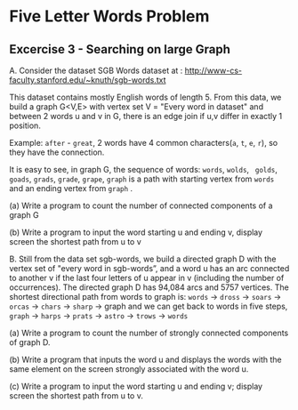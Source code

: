 # Five Letter Words Problem
## Excercise 3 - Searching on large Graph

A. Consider the dataset SGB Words dataset at :
http://www-cs-faculty.stanford.edu/~knuth/sgb-words.txt

This dataset contains mostly English words of length 5. From this data, we build a graph G<V,E> with vertex set V = "Every word in dataset" and between 2 words u and v in G, there is an edge join if u,v differ in exactly 1 position. 

Example: `after` - `great`, 2 words have 4 common characters(`a`, `t`, `e`, `r`), so they have the connection.

It is easy to see, in graph G, the sequence of words: `words`, `wolds`, ` golds`, `goads`, `grads`, `grade`, `grape`, `graph`  is a path with starting vertex from `words` and an ending vertex from `graph` .

(a) Write a program to count the number of connected components of a graph G

(b) Write a program to input the word starting u and ending v, display screen the shortest path from u to v

B. Still from the data set sgb-words, we build a directed graph D with the vertex set of "every word in sgb-words”, and a word u has an arc connected to another v if the last four letters of u appear in v (including the number of occurrences). The directed graph D has 94,084 arcs and 5757 vertices. The shortest directional path from words to graph is:
 `words` → `dross` → `soars` → `orcas` → `chars` → `sharp` → graph and we can get back to words in five steps, `graph` → `harps` → `prats` → `astro` → `trows` → `words`

(a) Write a program to count the number of strongly connected components of graph D.

(b) Write a program that inputs the word u and displays the words with the same element on the screen strongly associated with the word u.

(c) Write a program to input the word starting u and ending v; display screen the shortest path from u to v.
